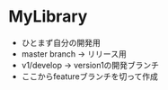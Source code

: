 # MyLibrary
- ひとまず自分の開発用
- master branch -> リリース用
- v1/develop -> version1の開発ブランチ
- ここからfeatureブランチを切って作成


